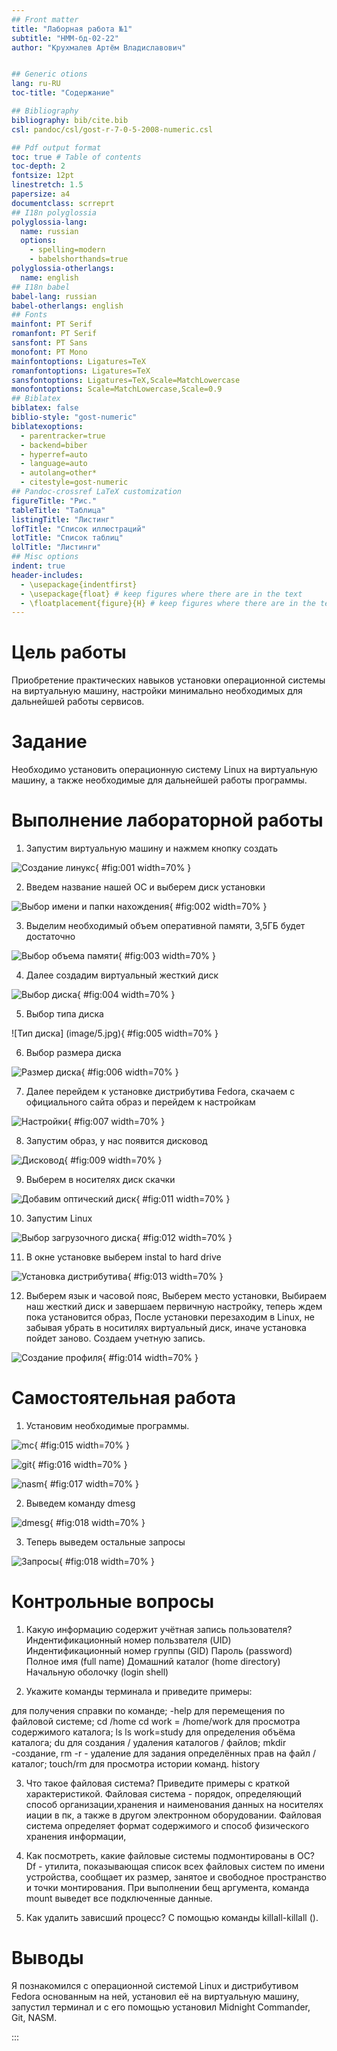 ```yaml
---
## Front matter
title: "Лаборная работа №1"
subtitle: "НММ-бд-02-22"
author: "Крухмалев Артём Владиславович"


## Generic otions
lang: ru-RU
toc-title: "Содержание"

## Bibliography
bibliography: bib/cite.bib
csl: pandoc/csl/gost-r-7-0-5-2008-numeric.csl

## Pdf output format
toc: true # Table of contents
toc-depth: 2
fontsize: 12pt
linestretch: 1.5
papersize: a4
documentclass: scrreprt
## I18n polyglossia
polyglossia-lang:
  name: russian
  options:
	- spelling=modern
	- babelshorthands=true
polyglossia-otherlangs:
  name: english
## I18n babel
babel-lang: russian
babel-otherlangs: english
## Fonts
mainfont: PT Serif
romanfont: PT Serif
sansfont: PT Sans
monofont: PT Mono
mainfontoptions: Ligatures=TeX
romanfontoptions: Ligatures=TeX
sansfontoptions: Ligatures=TeX,Scale=MatchLowercase
monofontoptions: Scale=MatchLowercase,Scale=0.9
## Biblatex
biblatex: false
biblio-style: "gost-numeric"
biblatexoptions:
  - parentracker=true
  - backend=biber
  - hyperref=auto
  - language=auto
  - autolang=other*
  - citestyle=gost-numeric
## Pandoc-crossref LaTeX customization
figureTitle: "Рис."
tableTitle: "Таблица"
listingTitle: "Листинг"
lofTitle: "Список иллюстраций"
lotTitle: "Список таблиц"
lolTitle: "Листинги"
## Misc options
indent: true
header-includes:
  - \usepackage{indentfirst}
  - \usepackage{float} # keep figures where there are in the text
  - \floatplacement{figure}{H} # keep figures where there are in the text
---
```


# Цель работы

Приобретение практических навыков установки операционной системы на виртуальную машину, настройки минимально необходимых для дальнейшей работы сервисов.

# Задание

Необходимо установить операционную систему Linux на виртуальную машину, а также необходимые для дальнейшей работы программы.


# Выполнение лабораторной работы

1. Запустим виртуальную машину и нажмем кнопку создать

![Создание линукс](image/1.jpg){ #fig:001 width=70% }

2. Введем название нашей ОС и выберем диск установки

![Выбор имени и папки нахождения](image/2.jpg){ #fig:002 width=70% }

3. Выделим необходимый объем оперативной памяти, 3,5ГБ будет достаточно 

![Выбор объема памяти](image/3.jpg){ #fig:003 width=70% }

4. Далее создадим виртуальный жесткий диск

![Выбор диска](image/4.jpg){ #fig:004 width=70% }

5. Выбор типа диска

![Тип диска] (image/5.jpg){ #fig:005 width=70% }

6. Выбор размера диска

![Размер диска](image/6.jpg){ #fig:006 width=70% }

7. Далее перейдем к установке дистрибутива Fedora, скачаем с официального сайта образ и перейдем к настройкам 

![Настройки](image/7.jpg){ #fig:007 width=70% }

8. Запустим образ, у нас появится дисковод

![Дисковод](image/8.jpg){ #fig:009 width=70% }

9. Выберем в носителях диск скачки

![Добавим оптический диск](image/9.jpg){ #fig:011 width=70% }

10. Запустим Linux

![Выбор загрузочного диска](image/10.jpg){ #fig:012 width=70% }

11. В окне установке выберем instal to hard drive

![Установка дистрибутива](image/11.jpg){ #fig:013 width=70% }

12. Выберем язык и часовой пояс, Выберем место установки, Выбираем наш жесткий диск и завершаем первичную настройку, теперь ждем пока установится образ, После установки перезаходим в Linux, не забывая убрать в носитилях виртуальный диск, иначе установка пойдет заново. Создаем учетную запись.

![Создание профиля](image/12.jpg){ #fig:014 width=70% }

# Самостоятельная работа

1. Установим необходимые программы.

![mc](image/16.jpg){ #fig:015 width=70% }

![git](image/17.jpg){ #fig:016 width=70% }

![nasm](image/18.jpg){ #fig:017 width=70% }

2. Выведем команду dmesg 

![dmesg](image/19.png){ #fig:018 width=70% }

3. Теперь выведем остальные запросы

![Запросы](image/20.png){ #fig:018 width=70% }


# Контрольные вопросы

1. Какую информацию содержит учётная запись пользователя?
Индентификационный номер пользвателя (UID)
Индентификационный номер группы (GID)
Пароль (password)
Полное имя (full name)
Домашний каталог (home directory)
Начальную оболочку (login shell)

2. Укажите команды терминала и приведите примеры:

для получения справки по команде;
-help
для перемещения по файловой системе;
cd /home cd work = /home/work
для просмотра содержимого каталога;
ls ls work=study
для определения объёма каталога;
du
для создания / удаления каталогов / файлов;
mkdir -создание, rm -r - удаление
для задания определённых прав на файл / каталог;
touch/rm
для просмотра истории команд.
history

3. Что такое файловая система? Приведите примеры с краткой характеристикой.
Файловая система - порядок, определяющий способ организации,хранения и наименования данных на носителях иации в пк, а также в другом электронном оборудовании. Файловая система определяет формат содержимого и способ физического хранения информации,

4. Как посмотреть, какие файловые системы подмонтированы в ОС?
Df - утилита, показывающая список всех файловых систем по имени устройства, сообщает их размер, занятое и свободное пространство и точки монтирования. При выполнении бещ аргумента, команда mount выведет все подключенные данные.

5. Как удалить зависший процесс?
С помощью команды killall-killall ().

# Выводы

Я познакомился с операционной системой Linux и дистрибутивом Fedora основанным на ней, установил её на виртуальную машину, запустил терминал и с его помощью установил Midnight Commander, Git, NASM.

:::
